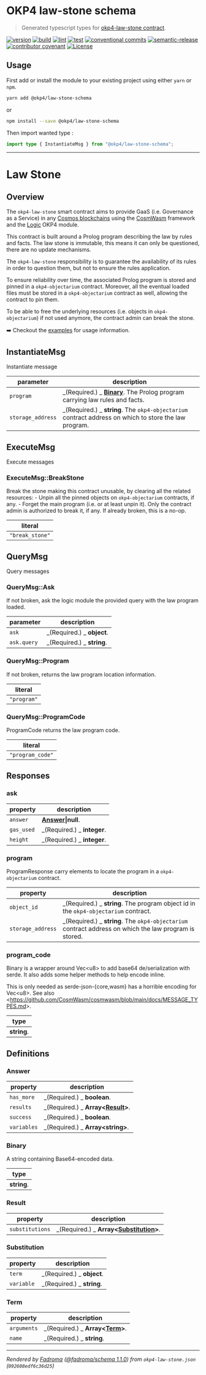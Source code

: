 # OKP4 law-stone schema

> Generated typescript types for [okp4-law-stone contract](https://github.com/okp4/contracts/tree/main/contracts/okp4-law-stone).

[![version](https://img.shields.io/github/v/release/okp4/okp4-contract-schema?style=for-the-badge&logo=github)](https://github.com/okp4/okp4-contract-schema/releases)
[![build](https://img.shields.io/github/actions/workflow/status/okp4/okp4-contract-schema/build.yml?branch=main&label=build&style=for-the-badge&logo=github)](https://github.com/okp4/okp4-contract-schema/actions/workflows/build.yml)
[![lint](https://img.shields.io/github/actions/workflow/status/okp4/okp4-contract-schema/lint.yml?branch=main&label=lint&style=for-the-badge&logo=github)](https://github.com/okp4/okp4-contract-schema/actions/workflows/lint.yml)
[![test](https://img.shields.io/github/actions/workflow/status/okp4/okp4-contract-schema/test.yml?branch=main&label=test&style=for-the-badge&logo=github)](https://github.com/okp4/okp4-contract-schema/actions/workflows/test.yml)
[![conventional commits](https://img.shields.io/badge/Conventional%20Commits-1.0.0-yellow.svg?style=for-the-badge&logo=conventionalcommits)](https://conventionalcommits.org)
[![semantic-release](https://img.shields.io/badge/%20%20%F0%9F%93%A6%F0%9F%9A%80-semantic--release-e10079.svg?style=for-the-badge)](https://github.com/semantic-release/semantic-release)
[![contributor covenant](https://img.shields.io/badge/Contributor%20Covenant-2.1-4baaaa.svg?style=for-the-badge)](https://github.com/okp4/.github/blob/main/CODE_OF_CONDUCT.md)
[![License](https://img.shields.io/badge/License-BSD_3--Clause-blue.svg?style=for-the-badge)](https://opensource.org/licenses/BSD-3-Clause)

## Usage 

First add or install the module to your existing project using either `yarn` or `npm`. 

```bash
yarn add @okp4/law-stone-schema
```

or 
```bash
npm install --save @okp4/law-stone-schema
```

Then import wanted type : 

```typescript
import type { InstantiateMsg } from "@okp4/law-stone-schema";
```

---

# Law Stone

## Overview

The `okp4-law-stone` smart contract aims to provide GaaS (i.e. Governance as a Service) in any [Cosmos blockchains](https://cosmos.network/) using the [CosmWasm](https://cosmwasm.com/) framework and the [Logic](https://docs.okp4.network/modules/next/logic) OKP4 module.

This contract is built around a Prolog program describing the law by rules and facts. The law stone is immutable, this means it can only be questioned, there are no update mechanisms.

The `okp4-law-stone` responsibility is to guarantee the availability of its rules in order to question them, but not to ensure the rules application.

To ensure reliability over time, the associated Prolog program is stored and pinned in a `okp4-objectarium` contract. Moreover, all the eventual loaded files must be stored in a `okp4-objectarium` contract as well, allowing the contract to pin them.

To be able to free the underlying resources (i.e. objects in `okp4-objectarium`) if not used anymore, the contract admin can break the stone.

➡️ Checkout the [examples](https://github.com/okp4/contracts/tree/main/contracts/okp4-law-stone/examples/) for usage information.

## InstantiateMsg

Instantiate message

| parameter         | description                                                                                           |
| ----------------- | ----------------------------------------------------------------------------------------------------- |
| `program`         | _(Required.) _ **[Binary](#binary)**. The Prolog program carrying law rules and facts.                |
| `storage_address` | _(Required.) _ **string**. The `okp4-objectarium` contract address on which to store the law program. |

## ExecuteMsg

Execute messages

### ExecuteMsg::BreakStone

Break the stone making this contract unusable, by clearing all the related resources: - Unpin all the pinned objects on `okp4-objectarium` contracts, if any. - Forget the main program (i.e. or at least unpin it). Only the contract admin is authorized to break it, if any. If already broken, this is a no-op.

| literal         |
| --------------- |
| `"break_stone"` |

## QueryMsg

Query messages

### QueryMsg::Ask

If not broken, ask the logic module the provided query with the law program loaded.

| parameter   | description                |
| ----------- | -------------------------- |
| `ask`       | _(Required.) _ **object**. |
| `ask.query` | _(Required.) _ **string**. |

### QueryMsg::Program

If not broken, returns the law program location information.

| literal     |
| ----------- |
| `"program"` |

### QueryMsg::ProgramCode

ProgramCode returns the law program code.

| literal          |
| ---------------- |
| `"program_code"` |

## Responses

### ask

| property   | description                  |
| ---------- | ---------------------------- |
| `answer`   | **[Answer](#answer)\|null**. |
| `gas_used` | _(Required.) _ **integer**.  |
| `height`   | _(Required.) _ **integer**.  |

### program

ProgramResponse carry elements to locate the program in a `okp4-objectarium` contract.

| property          | description                                                                                            |
| ----------------- | ------------------------------------------------------------------------------------------------------ |
| `object_id`       | _(Required.) _ **string**. The program object id in the `okp4-objectarium` contract.                   |
| `storage_address` | _(Required.) _ **string**. The `okp4-objectarium` contract address on which the law program is stored. |

### program_code

Binary is a wrapper around Vec&lt;u8&gt; to add base64 de/serialization with serde. It also adds some helper methods to help encode inline.

This is only needed as serde-json-\{core,wasm\} has a horrible encoding for Vec&lt;u8&gt;. See also &lt;https://github.com/CosmWasm/cosmwasm/blob/main/docs/MESSAGE_TYPES.md&gt;.

| type        |
| ----------- |
| **string**. |

## Definitions

### Answer

| property    | description                                        |
| ----------- | -------------------------------------------------- |
| `has_more`  | _(Required.) _ **boolean**.                        |
| `results`   | _(Required.) _ **Array&lt;[Result](#result)&gt;**. |
| `success`   | _(Required.) _ **boolean**.                        |
| `variables` | _(Required.) _ **Array&lt;string&gt;**.            |

### Binary

A string containing Base64-encoded data.

| type        |
| ----------- |
| **string**. |

### Result

| property        | description                                                    |
| --------------- | -------------------------------------------------------------- |
| `substitutions` | _(Required.) _ **Array&lt;[Substitution](#substitution)&gt;**. |

### Substitution

| property   | description                |
| ---------- | -------------------------- |
| `term`     | _(Required.) _ **object**. |
| `variable` | _(Required.) _ **string**. |

### Term

| property    | description                                    |
| ----------- | ---------------------------------------------- |
| `arguments` | _(Required.) _ **Array&lt;[Term](#term)&gt;**. |
| `name`      | _(Required.) _ **string**.                     |

---

_Rendered by [Fadroma](https://fadroma.tech) ([@fadroma/schema 1.1.0](https://www.npmjs.com/package/@fadroma/schema)) from `okp4-law-stone.json` (`092608edf6c36d25`)_


